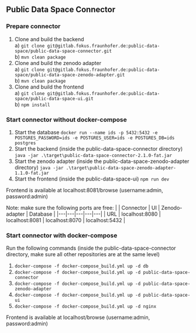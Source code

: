 ## Public Data Space Connector

### Prepare connector
1. Clone and build the backend  \
a) `git clone git@gitlab.fokus.fraunhofer.de:public-data-space/public-data-space-connector.git ` \
b) ` mvn clean package `
2. Clone and build the zenodo adapter \
a) ` git clone git@gitlab.fokus.fraunhofer.de:public-data-space/public-data-space-zenodo-adapter.git ` \
b) ` mvn clean package `
3. Clone and build the frontend \
a) ` git clone git@gitlab.fokus.fraunhofer.de:public-data-space/public-data-space-ui.git ` \
b) ` npm install `

### Start connector without docker-compose
1. Start the database 
` docker run --name ids -p 5432:5432 -e POSTGRES_PASSWORD=ids -e POSTGRES_USER=ids -e POSTGRES_DB=ids postgres  `
2. Start the backend (inside the public-data-space-connector directory) 
` java -jar .\target\public-data-space-connector-2.1.0-fat.jar `
3. Start the zenodo adapter (inside the public-data-space-zenodo-adapter directory)
 ` java -jar .\target\public-data-space-zenodo-adapter-1.1.0-fat.jar `
4. Start the frontend (inside the public-data-space-ui)
` npm run dev `

Frontend is available at localhost:8081/browse (username:admin, password:admin)

Note: make sure the following ports are free:
|  | Connector | UI | Zenodo-adapter | Database |
|---|---|---|---|---|
| URL | localhost:8080 | localhost:8081 | localhost:8070 | localhost:5432 |

### Start connector with docker-compose

Run the following commands (inside the public-data-space-connector directory, make sure all other repositories are at the same level)
1. ` docker-compose -f docker-compose_build.yml up -d db ` 
2. ` docker-compose -f docker-compose_build.yml up -d public-data-space-connector ` 
3. ` docker-compose -f docker-compose_build.yml up -d public-data-space-zenodo-adapter ` 
4. ` docker-compose -f docker-compose_build.yml up -d public-data-space-ui ` 
5. ` docker-compose -f docker-compose_build.yml up -d nginx ` 

Frontend is available at localhost/browse (username:admin, password:admin)
